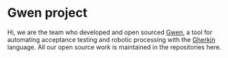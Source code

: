 Gwen project
============

Hi, we are the team who developed and open sourced [Gwen](https://gweninterpreter.org/), a tool for automating acceptance testing and robotic processing with the [Gherkin](https://cucumber.io/docs/gherkin/reference/) language. All our open source work is maintained in the repositories here.

